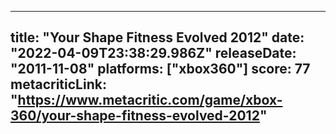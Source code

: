 
---
title: "Your Shape Fitness Evolved 2012"
date: "2022-04-09T23:38:29.986Z"
releaseDate: "2011-11-08"
platforms: ["xbox360"]
score: 77
metacriticLink: "https://www.metacritic.com/game/xbox-360/your-shape-fitness-evolved-2012"
---
